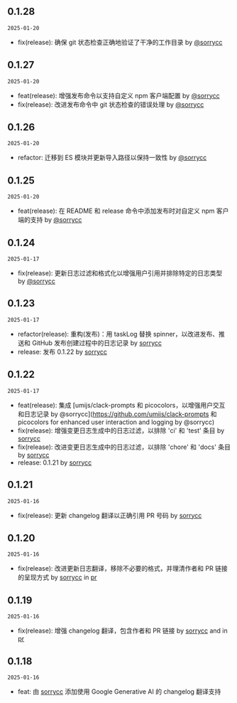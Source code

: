 ## 0.1.28

`2025-01-20`

- fix(release): 确保 git 状态检查正确地验证了干净的工作目录 by [@sorrycc](https://github.com/sorrycc)


## 0.1.27

`2025-01-20`

- feat(release): 增强发布命令以支持自定义 npm 客户端配置 by [@sorrycc](https://github.com/sorrycc)
- fix(release): 改进发布命令中 git 状态检查的错误处理 by [@sorrycc](https://github.com/sorrycc)


## 0.1.26

`2025-01-20`

- refactor: 迁移到 ES 模块并更新导入路径以保持一致性 by [@sorrycc](https://github.com/sorrycc)


## 0.1.25

`2025-01-20`

- feat(release): 在 README 和 release 命令中添加发布时对自定义 npm 客户端的支持 by [@sorrycc](https://github.com/sorrycc)


## 0.1.24

`2025-01-17`

- fix(release): 更新日志过滤和格式化以增强用户引用并排除特定的日志类型 by [@sorrycc](https://github.com/sorrycc)


## 0.1.23

`2025-01-17`

- refactor(release): 重构(发布)：用 taskLog 替换 spinner，以改进发布、推送和 GitHub 发布创建过程中的日志记录 by [sorrycc](https://github.com/sorrycc)
- release: 发布 0.1.22 by [sorrycc](https://github.com/sorrycc)


## 0.1.22

`2025-01-17`

- feat(release): 集成 [umijs/clack-prompts 和 picocolors，以增强用户交互和日志记录 by @sorrycc](https://github.com/umijs/clack-prompts 和 picocolors for enhanced user interaction and logging by @sorrycc)
- fix(release): 增强变更日志生成中的日志过滤，以排除 'ci' 和 'test' 条目 by [sorrycc](https://github.com/sorrycc)
- fix(release): 改进变更日志生成中的日志过滤，以排除 'chore' 和 'docs' 条目 by [sorrycc](https://github.com/sorrycc)
- release: 0.1.21 by [sorrycc](https://github.com/sorrycc)


## 0.1.21

`2025-01-16`

- fix(release): 更新 changelog 翻译以正确引用 PR 号码 by [sorrycc](https://github.com/sorrycc)


## 0.1.20

`2025-01-16`

- fix(release): 改进更新日志翻译，移除不必要的格式，并理清作者和 PR 链接的呈现方式 by [sorrycc](https://github.com/sorrycc) in [pr](url)


## 0.1.19

`2025-01-16`

- fix(release): 增强 changelog 翻译，包含作者和 PR 链接 by [sorrycc](https://github.com/sorrycc) and in [pr](url)


## 0.1.18

`2025-01-16`

- feat: 由 [sorrycc](https://github.com/sorrycc) 添加使用 Google Generative AI 的 changelog 翻译支持


